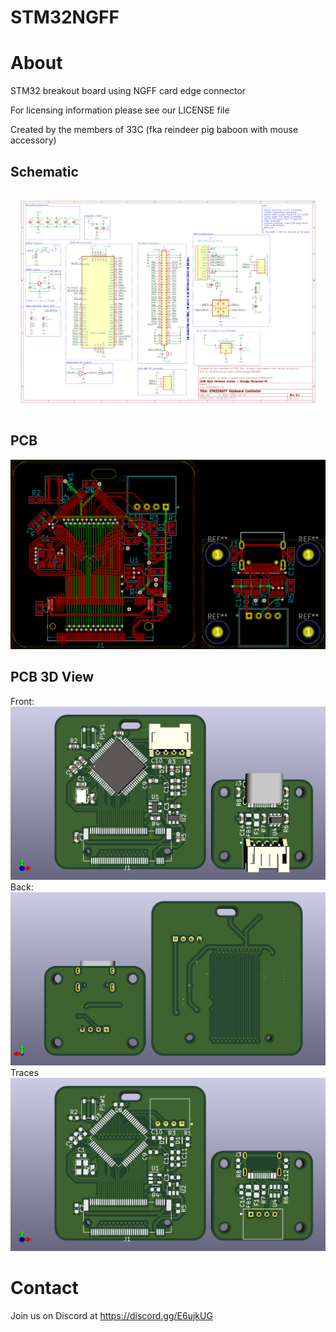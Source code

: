 # STM32NGFF
# About
STM32 breakout board using NGFF card edge connector

For licensing information please see our LICENSE file

Created by the members of 33C (fka reindeer pig baboon with mouse accessory)

## Schematic
![Keyboard Schematic](https://github.com/cyberknet/STM32NGFF/blob/main/Images/schematic.png?raw=true)

## PCB
![PCB](https://github.com/cyberknet/STM32NGFF/raw/main/Images/pcb.png)

## PCB 3D View
Front:
![PCB 3D Front View](https://github.com/cyberknet/STM32NGFF/raw/main/Images/pcb_3d.png)
Back:
![PCB 3D Back View](https://github.com/cyberknet/STM32NGFF/raw/main/Images/pcb_3d_back.png)
Traces
![PCB 3D Front Trace View](https://github.com/cyberknet/STM32NGFF/raw/main/Images/pcb_3d_chipless.png)

# Contact
Join us on Discord at https://discord.gg/E6ujkUG